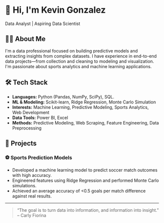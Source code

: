 # 👋 Hi, I'm Kevin Gonzalez

Data Analyst | Aspiring Data Scientist

## 👨‍💻 About Me
I'm a data professional focused on building predictive models and extracting insights from complex datasets. I have experience in end-to-end data projects—from collection and cleaning to modeling and visualization. I'm passionate about sports analytics and machine learning applications.

## 🛠️ Tech Stack
- **Languages:** Python (Pandas, NumPy, SciPy), SQL.
- **ML & Modeling:** Scikit-learn, Ridge Regression, Monte Carlo Simulation
- **Interests:** Machine Learning, Predictive Modeling, Sports Analytics, Web Development  
- **Data Tools:** Power BI, Excel
- **Methods:** Predictive Modeling, Web Scraping, Feature Engineering, Data Preprocessing

## 📌 Projects
### ⚽ Sports Prediction Models
- Developed a machine learning model to predict soccer match outcomes with high accuracy.
- Engineered features using Ridge Regression and performed Monte Carlo simulations.
- Achieved an average accuracy of <0.5 goals per match difference against real results.

---
> “The goal is to turn data into information, and information into insight.” – Carly Fiorina



